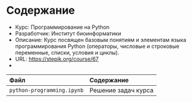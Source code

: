 # Содержание
* Курс: Программирование на Python
* Разработчик: Институт биоинформатики
* Описание: Курс посвящен базовым понятиям и элементам языка программирования Python (операторы, числовые и строковые переменные, списки, условия и циклы).
* URL: https://stepik.org/course/67
* 
| Файл | Содержание |
|:---|:---|
| `python-programming.ipynb` | Решение задач курса |

